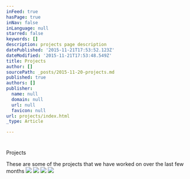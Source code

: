 ```yaml
---
inFeed: true
hasPage: true
inNav: false
inLanguage: null
starred: false
keywords: []
description: projects page description
datePublished: '2015-11-21T17:53:52.123Z'
dateModified: '2015-11-21T17:53:48.549Z'
title: Projects
author: []
sourcePath: _posts/2015-11-20-projects.md
published: true
authors: []
publisher:
  name: null
  domain: null
  url: null
  favicon: null
url: projects/index.html
_type: Article

---
```

# 

Projects

These are some of the projects that we have worked on over the last few months
![](https://the-grid-user-content.s3-us-west-2.amazonaws.com/ca00b484-e6d5-4124-bb0f-0dc08130ebed.jpg)
![](https://the-grid-user-content.s3-us-west-2.amazonaws.com/3a9d0e8d-6bf6-4ac5-a886-cd4ecdf3c282.jpg)
![](https://the-grid-user-content.s3-us-west-2.amazonaws.com/ece61c34-6595-4fbe-a3c1-2df97bbdfa66.jpg)
![](https://the-grid-user-content.s3-us-west-2.amazonaws.com/260b250d-e8eb-45a7-bb7d-1f42aeea47b8.jpg)